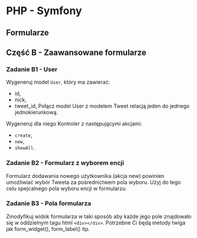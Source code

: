 # PHP - Symfony
## Formularze

## Część B - Zaawansowane formularze

### Zadanie B1 - User
Wygeneruj model `User`, który ma zawierać:
  * id,
  * nick,
  * tweet_id,
Połącz model User z modelem Tweet relacją jeden do jednego jednokierunkową.

Wygeneruj dla niego Kontroler z następującymi akcjami:
  * `create`,
  * `new`,
  * `showAll`.

### Zadanie B2 - Formularz z wyborem encji
Formularz dodawania nowego użytkownika (akcja new) powinien umożliwiać wybór Tweeta za pośrednictwem pola wyboru.
Użyj do tego celu spejcalnego pola wyboru encji w formularzu.

### Zadanie B3 - Pola formularza
Zmodyfikuj widok formularza w taki sposób aby każde jego pole znajdowało się w oddzielnym tagu html `<div></div>`.
Potrzebne Ci będą metody twiga jak form_widget(), form_label() itp.

<!-- Links -->
[forking]: https://guides.github.com/activities/forking/
[ref-clone]: http://gitref.org/creating/#clone
[ref-commit]: http://gitref.org/basic/#commit
[ref-push]: http://gitref.org/remotes/#push
[pull-request]: https://help.github.com/articles/creating-a-pull-request
